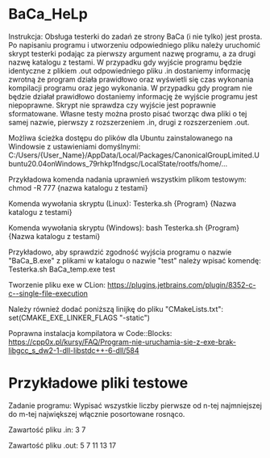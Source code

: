 # BaCa_HeLp

Instrukcja:
Obsługa testerki do zadań ze strony BaCa (i nie tylko) jest prosta. Po napisaniu programu i utworzeniu odpowiedniego pliku należy uruchomić skrypt testerki podając za pierwszy argument nazwę programu, a za drugi nazwę katalogu z testami. W przypadku gdy wyjście programu będzie identyczne z plikiem .out odpowiedniego pliku .in dostaniemy informację zwrotną że program działa prawidłowo oraz wyświetli się czas wykonania kompilacji programu oraz jego wykonania. W przypadku gdy program nie będzie działał prawidłowo dostaniemy informację że wyjście programu jest niepoprawne. Skrypt nie sprawdza czy wyjście jest poprawnie sformatowane. Własne testy można prosto pisać tworząc dwa pliki o tej samej nazwie, pierwszy z rozszerzeniem .in, drugi z rozszerzeniem .out.

Możliwa ścieżka dostępu do plików dla Ubuntu zainstalowanego na Windowsie z ustawieniami domyślnymi:
  C:/Users/{User_Name}/AppData/Local/Packages/CanonicalGroupLimited.Ubuntu20.04onWindows_79rhkp1fndgsc/LocalState/rootfs/home/...
  
Przykładowa komenda nadania uprawnień wszystkim plikom testowym:
  chmod -R 777 {nazwa katalogu z testami}
  
Komenda wywołania skryptu (Linux):
  Testerka.sh {Program} {Nazwa katalogu z testami}
  
Komenda wywołania skryptu (Windows):
  bash Testerka.sh {Program} {Nazwa katalogu z testami}
  
Przykładowo, aby sprawdzić zgodność wyjścia programu o nazwie "BaCa_B.exe" z plikami w katalogu o nazwie "test" należy wpisać komendę:
  Testerka.sh BaCa_temp.exe test

Tworzenie pliku exe w CLion:
  https://plugins.jetbrains.com/plugin/8352-c-c--single-file-execution

Należy również dodać poniższą linijkę do pliku "CMakeLists.txt":
  set(CMAKE_EXE_LINKER_FLAGS "-static")
  
Poprawna instalacja kompilatora w Code::Blocks: https://cpp0x.pl/kursy/FAQ/Program-nie-uruchamia-sie-z-exe-brak-libgcc_s_dw2-1-dll-libstdc++-6-dll/584
  
# Przykładowe pliki testowe

Zadanie programu: Wypisać wszystkie liczby pierwsze od n-tej najmniejszej do m-tej największej włącznie posortowane rosnąco.

Zawartość pliku .in: 3 7

Zawartość pliku .out: 5 7 11 13 17
